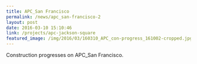 ```yaml
---
title: APC_San Francisco
permalink: /news/apc_san-francisco-2
layout: post
date: 2016-03-10 15:10:46
link: /projects/apc-jackson-square
featured_image: /img/2016/03/160310_APC_con-progress_161002-cropped.jpg
---
```


Construction progresses on APC_San Francisco.
